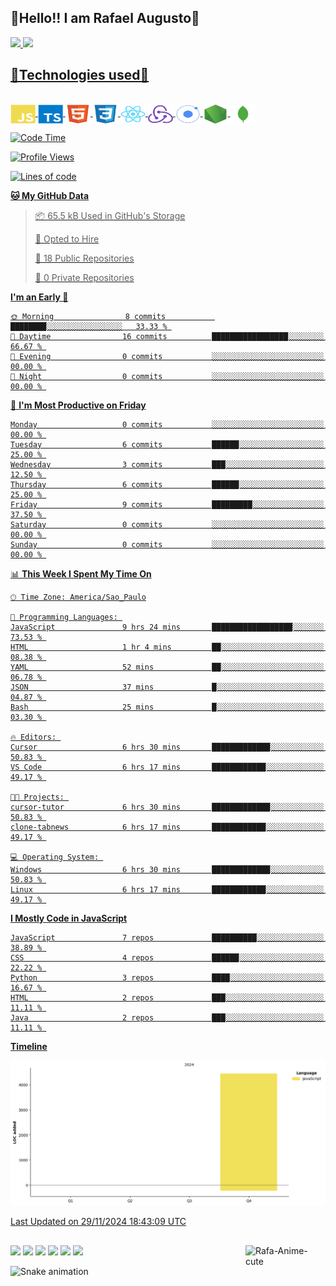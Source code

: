 ## 👾Hello!! I am Rafael Augusto👾

 <div>
  <a href="https://github.com/RafaSouzaReis">
  <img height="180em" src="https://github-readme-stats.vercel.app/api?username=RafaSouzaReis&show_icons=true&theme=dracula&include_all_commits=true&count_private=true"/>
  <img height="180em" src="https://github-readme-stats.vercel.app/api/top-langs/?username=RafaSouzaReis&layout=compact&langs_count=7&theme=dracula"/>
</div>
  
  ## 👾Technologies used👾
 
<div style="display: inline_block"><br>
  <img align="center" alt="Rafa-Js" height="30" width="40" src="https://raw.githubusercontent.com/devicons/devicon/master/icons/javascript/javascript-plain.svg">
  <img align="center" alt="Rafa-Ts" height="30" width="40" src="https://raw.githubusercontent.com/devicons/devicon/master/icons/typescript/typescript-plain.svg">
  <img align="center" alt="Rafa-HTML" height="30" width="40" src="https://raw.githubusercontent.com/devicons/devicon/master/icons/html5/html5-original.svg">
  <img align="center" alt="Rafa-CSS" height="30" width="40" src="https://raw.githubusercontent.com/devicons/devicon/master/icons/css3/css3-original.svg">
  <img align="center" alt="Rafa-React" height="30" width="40" src="https://raw.githubusercontent.com/devicons/devicon/master/icons/react/react-original.svg">
  <img align="center" alt="Rafa-Redux" height="30" width="40" src="https://raw.githubusercontent.com/devicons/devicon/master/icons/redux/redux-original.svg">
  <img align="center" alt="Rafa-Ionic" height="30" width="40" src="https://raw.githubusercontent.com/devicons/devicon/master/icons/ionic/ionic-original.svg">
  <img align="center" alt="Rafa-Nodejs" height="30" width="40" src="https://raw.githubusercontent.com/devicons/devicon/master/icons/nodejs/nodejs-original.svg">
  <img align="center" alt="Rafa-Mongodb" height="30" width="40" src="https://raw.githubusercontent.com/devicons/devicon/master/icons/mongodb/mongodb-plain.svg">
</div>
 
<!--START_SECTION:waka-->
![Code Time](http://img.shields.io/badge/Code%20Time-164%20hrs%2026%20mins-blue)

![Profile Views](http://img.shields.io/badge/Profile%20Views-0-blue)

![Lines of code](https://img.shields.io/badge/From%20Hello%20World%20I%27ve%20Written-4.5%20thousand%20lines%20of%20code-blue)

**🐱 My GitHub Data** 

> 📦 65.5 kB Used in GitHub's Storage 
 > 
> 💼 Opted to Hire
 > 
> 📜 18 Public Repositories 
 > 
> 🔑 0 Private Repositories 
 > 
**I'm an Early 🐤** 

```text
🌞 Morning                8 commits           ████████░░░░░░░░░░░░░░░░░   33.33 % 
🌆 Daytime                16 commits          █████████████████░░░░░░░░   66.67 % 
🌃 Evening                0 commits           ░░░░░░░░░░░░░░░░░░░░░░░░░   00.00 % 
🌙 Night                  0 commits           ░░░░░░░░░░░░░░░░░░░░░░░░░   00.00 % 
```
📅 **I'm Most Productive on Friday** 

```text
Monday                   0 commits           ░░░░░░░░░░░░░░░░░░░░░░░░░   00.00 % 
Tuesday                  6 commits           ██████░░░░░░░░░░░░░░░░░░░   25.00 % 
Wednesday                3 commits           ███░░░░░░░░░░░░░░░░░░░░░░   12.50 % 
Thursday                 6 commits           ██████░░░░░░░░░░░░░░░░░░░   25.00 % 
Friday                   9 commits           █████████░░░░░░░░░░░░░░░░   37.50 % 
Saturday                 0 commits           ░░░░░░░░░░░░░░░░░░░░░░░░░   00.00 % 
Sunday                   0 commits           ░░░░░░░░░░░░░░░░░░░░░░░░░   00.00 % 
```


📊 **This Week I Spent My Time On** 

```text
🕑︎ Time Zone: America/Sao_Paulo

💬 Programming Languages: 
JavaScript               9 hrs 24 mins       ██████████████████░░░░░░░   73.53 % 
HTML                     1 hr 4 mins         ██░░░░░░░░░░░░░░░░░░░░░░░   08.38 % 
YAML                     52 mins             ██░░░░░░░░░░░░░░░░░░░░░░░   06.78 % 
JSON                     37 mins             █░░░░░░░░░░░░░░░░░░░░░░░░   04.87 % 
Bash                     25 mins             █░░░░░░░░░░░░░░░░░░░░░░░░   03.30 % 

🔥 Editors: 
Cursor                   6 hrs 30 mins       █████████████░░░░░░░░░░░░   50.83 % 
VS Code                  6 hrs 17 mins       ████████████░░░░░░░░░░░░░   49.17 % 

🐱‍💻 Projects: 
cursor-tutor             6 hrs 30 mins       █████████████░░░░░░░░░░░░   50.83 % 
clone-tabnews            6 hrs 17 mins       ████████████░░░░░░░░░░░░░   49.17 % 

💻 Operating System: 
Windows                  6 hrs 30 mins       █████████████░░░░░░░░░░░░   50.83 % 
Linux                    6 hrs 17 mins       ████████████░░░░░░░░░░░░░   49.17 % 
```

**I Mostly Code in JavaScript** 

```text
JavaScript               7 repos             ██████████░░░░░░░░░░░░░░░   38.89 % 
CSS                      4 repos             ██████░░░░░░░░░░░░░░░░░░░   22.22 % 
Python                   3 repos             ████░░░░░░░░░░░░░░░░░░░░░   16.67 % 
HTML                     2 repos             ███░░░░░░░░░░░░░░░░░░░░░░   11.11 % 
Java                     2 repos             ███░░░░░░░░░░░░░░░░░░░░░░   11.11 % 
```



**Timeline**

![Lines of Code chart](https://raw.githubusercontent.com/RafaSouzaReis/RafaSouzaReis/main/assets/bar_graph.png)


 Last Updated on 29/11/2024 18:43:09 UTC
<!--END_SECTION:waka-->

  ##
 
<div>
  <img align="right" alt="Rafa-Anime-cute" height="148" width="128" src="https://i.pinimg.com/originals/24/be/9c/24be9c8a3f8f9c7ee38e7a37e7ba7243.gif">
  <a href="https://www.facebook.com/lniilisl/" target="_blank"><img src="https://img.shields.io/badge/Facebook-1877F2?style=for-the-badge&logo=facebook&logoColor=white" target="_blank"></a>
  <a href="https://www.linkedin.com/in/lniilisl" target="_blank"><img src="https://img.shields.io/badge/-LinkedIn-%230077B5?style=for-the-badge&logo=linkedin&logoColor=white" target="_blank"></a>
  <a href="https://twitter.com/lniilisl" target="_blank"><img src="https://img.shields.io/badge/Twitter-1DA1F2?style=for-the-badge&logo=twitter&logoColor=white" target="_blank"></a>
  <a href="https://instagram.com/lniilisl" target="_blank"><img src="https://img.shields.io/badge/-Instagram-%23E4405F?style=for-the-badge&logo=instagram&logoColor=white" target="_blank"></a>
  <a href = "https://pt.stackoverflow.com/users/254937/lniilisl"><img src="https://img.shields.io/badge/Stack_Overflow-FE7A16?style=for-the-badge&logo=stack-overflow&logoColor=white" target="_blank"></a>
  <a href = "mailto:lniilisl@gmail.com"><img src="https://img.shields.io/badge/-Gmail-%23333?style=for-the-badge&logo=gmail&logoColor=white" target="_blank"></a>

 
  ![Snake animation](https://github.com/RafaSouzaReis/RafaSouzaReis/blob/output/github-contribution-grid-snake.svg)
</div>
